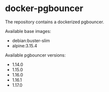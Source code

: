 # docker-pgbouncer
The repository contains a dockerized pgbouncer.

Available base images:
- debian:buster-slim
- alpine:3.15.4

Available pgbouncer versions:
- 1.14.0
- 1.15.0
- 1.16.0
- 1.16.1
- 1.17.0
